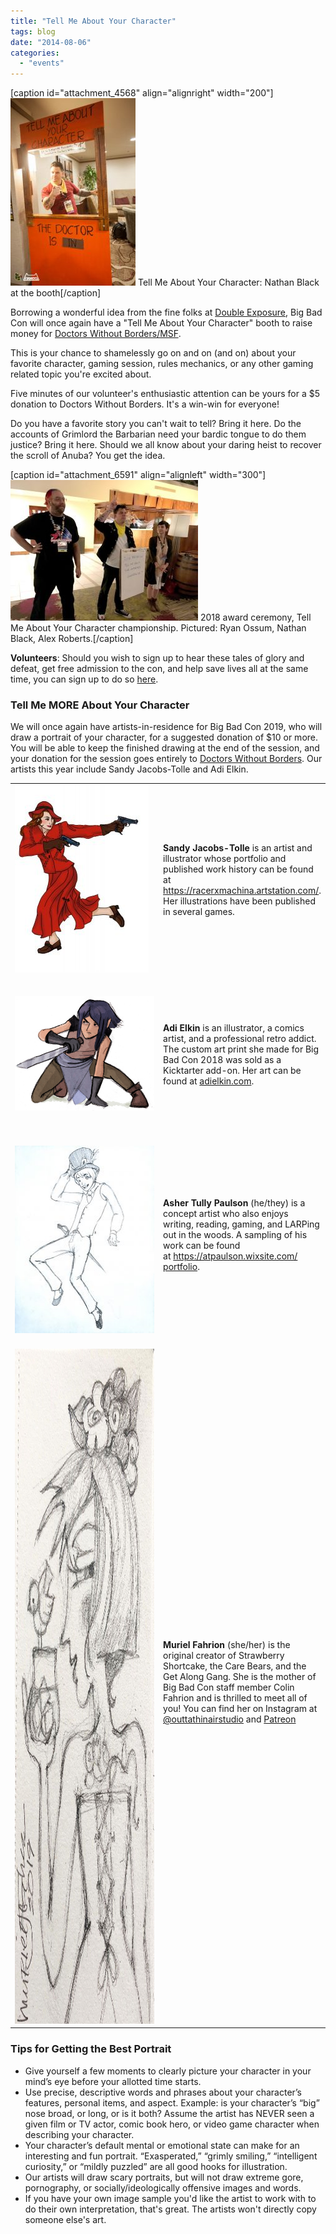 ```yaml
---
title: "Tell Me About Your Character"
tags: blog
date: "2014-08-06"
categories: 
  - "events"
---
```


\[caption id="attachment\_4568" align="alignright" width="200"\][![Tell Me About Your Character: Nathan Black at the booth](images/TMAYC_booth-200x300.jpg)](https://www.bigbadcon.com/wp-content/uploads/2017/09/TMAYC_booth.jpg) Tell Me About Your Character: Nathan Black at the booth\[/caption\]

Borrowing a wonderful idea from the fine folks at [Double Exposure](http://www.dexposure.com/home.html), Big Bad Con will once again have a "Tell Me About Your Character" booth to raise money for [Doctors Without Borders/MSF](http://www.doctorswithoutborders.org/).

This is your chance to shamelessly go on and on (and on) about your favorite character, gaming session, rules mechanics, or any other gaming related topic you're excited about.

Five minutes of our volunteer's enthusiastic attention can be yours for a $5 donation to Doctors Without Borders. It's a win-win for everyone!

Do you have a favorite story you can't wait to tell? Bring it here. Do the accounts of Grimlord the Barbarian need your bardic tongue to do them justice? Bring it here. Should we all know about your daring heist to recover the scroll of Anuba? You get the idea.

\[caption id="attachment\_6591" align="alignleft" width="300"\][![](/images/TMAYC-2018-10-14-300x225.jpg)](https://www.bigbadcon.com/wp-content/uploads/2019/05/TMAYC-2018-10-14.jpg) 2018 award ceremony, Tell Me About Your Character championship. Pictured: Ryan Ossum, Nathan Black, Alex Roberts.\[/caption\]

**Volunteers**: Should you wish to sign up to hear these tales of glory and defeat, get free admission to the con, and help save lives all at the same time, you can sign up to do so [here](https://www.bigbadcon.com/volunteer/join-the-rangers/).

### Tell Me MORE About Your Character

We will once again have artists-in-residence for Big Bad Con 2019, who will draw a portrait of your character, for a suggested donation of $10 or more. You will be able to keep the finished drawing at the end of the session, and your donation for the session goes entirely to [Doctors Without Borders](http://www.doctorswithoutborders.org/). Our artists this year include Sandy Jacobs-Tolle and Adi Elkin.

<table><tbody><tr><td width="220"><strong><a href="https://www.bigbadcon.com/wp-content/uploads/2017/09/Scarlett_runandgun_medium.jpg"><img class="alignleft wp-image-4631 size-medium" src="images/Scarlett_runandgun_medium-214x300.jpg" alt="Scarlett_runandgun_medium" width="214" height="300"></a></strong></td><td style="vertical-align: middle;"><strong>Sandy Jacobs-Tolle</strong> is an artist and illustrator whose portfolio and published work history can be found at <a href="https://racerxmachina.artstation.com/">https://racerxmachina.artstation.com/</a>. Her illustrations have been published in several games.</td></tr><tr><td width="300" height="246"><a href="https://www.bigbadcon.com/wp-content/uploads/2018/08/character3_cropped.jpg"><img class="alignright size-medium wp-image-5836" src="images/character3_cropped.jpg" alt="Character by Adi Elkin"></a></td><td style="vertical-align: middle;"><strong>Adi Elkin</strong>&nbsp;is&nbsp;an illustrator, a comics artist, and a professional retro addict. The custom art print&nbsp;she made for Big Bad Con 2018 was sold as a Kicktarter add-on. Her art can be found at&nbsp;<a href="https://www.adielkin.com/">adielkin.com</a>.</td></tr><tr><td>&nbsp;<a href="https://www.bigbadcon.com/wp-content/uploads/2019/09/AsherPaulson_art_medium.jpg"><img class="size-medium wp-image-7999 alignleft" src="images/AsherPaulson_art_medium-225x300.jpg" alt="" width="225" height="300"></a></td><td style="vertical-align: middle;"><strong>Asher Tully Paulson</strong> (he/they) is a concept artist who also enjoys writing, reading, gaming, and LARPing out in the woods. A sampling of his work can be found at&nbsp;<a href="https://atpaulson.wixsite.com/portfolio" target="_blank" rel="noopener" data-saferedirecturl="https://www.google.com/url?q=https://atpaulson.wixsite.com/portfolio&amp;source=gmail&amp;ust=1569267908471000&amp;usg=AFQjCNElQw_UV5051yZLGpTGS6l_3K2frw">https://atpaulson.wixsite.com/<wbr>portfolio</a>.</td></tr><tr><td>&nbsp;<img class="aligncenter size-full wp-image-8019" src="images/Murial-Fahrion-illustration.jpg" alt="" width="817" height="1080"></td><td style="vertical-align: middle;"><strong>Muriel Fahrion</strong> (she/her) is the original creator of Strawberry Shortcake, the Care Bears, and the Get Along Gang. She is the mother of Big Bad Con staff member Colin Fahrion and is thrilled to meet all of you! You can find her on Instagram at <a href="https://www.instagram.com/outtathinairstudio/">@outtathinairstudio</a>&nbsp;and <a href="https://www.patreon.com/outtathinair/posts">Patreon</a></td></tr></tbody></table>

### Tips for Getting the Best Portrait

- Give yourself a few moments to clearly picture your character in your mind’s eye before your allotted time starts.
- Use precise, descriptive words and phrases about your character’s features, personal items, and aspect. Example: is your character’s “big” nose broad, or long, or is it both? Assume the artist has NEVER seen a given film or TV actor, comic book hero, or video game character when describing your character.
- Your character’s default mental or emotional state can make for an interesting and fun portrait. “Exasperated,” “grimly smiling,” “intelligent curiosity,” or “mildly puzzled” are all good hooks for illustration.
- Our artists will draw scary portraits, but will not draw extreme gore, pornography, or socially/ideologically offensive images and words.
- If you have your own image sample you'd like the artist to work with to do their own interpretation, that's great. The artists won't directly copy someone else's art.
